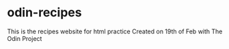 # odin-recipes
This is the recipes website for html practice
Created on 19th of Feb with The Odin Project
